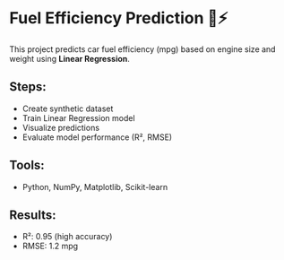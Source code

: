 # Fuel Efficiency Prediction 🚗⚡

This project predicts car fuel efficiency (mpg) based on engine size and weight using **Linear Regression**.

## Steps:
- Create synthetic dataset
- Train Linear Regression model
- Visualize predictions
- Evaluate model performance (R², RMSE)

## Tools:
- Python, NumPy, Matplotlib, Scikit-learn

## Results:
- R²: 0.95 (high accuracy)
- RMSE: 1.2 mpg
